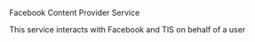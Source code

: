 Facebook Content Provider Service

This service interacts with Facebook and TIS on behalf of a user
